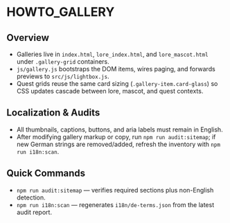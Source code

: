 # HOWTO_GALLERY

## Overview
- Galleries live in `index.html`, `lore_index.html`, and `lore_mascot.html` under `.gallery-grid` containers.
- `js/gallery.js` bootstraps the DOM items, wires paging, and forwards previews to `src/js/lightbox.js`.
- Quest grids reuse the same card sizing (`.gallery-item.card-glass`) so CSS updates cascade between lore, mascot, and quest contexts.

## Localization & Audits
- All thumbnails, captions, buttons, and aria labels must remain in English.
- After modifying gallery markup or copy, run `npm run audit:sitemap`; if new German strings are removed/added, refresh the inventory with `npm run i18n:scan`.

## Quick Commands
- `npm run audit:sitemap` — verifies required sections plus non-English detection.
- `npm run i18n:scan` — regenerates `i18n/de-terms.json` from the latest audit report.
